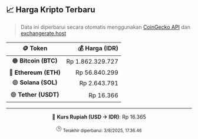 

<!-- HARGA_KRIPTO -->
## 📈 Harga Kripto Terbaru

> Data ini diperbarui secara otomatis menggunakan [CoinGecko API](https://www.coingecko.com/) dan [exchangerate.host](https://exchangerate.host/)

<div align="center">

| 🪙 Token | 💰 Harga (IDR) |
|:------:|---------------:|
| 🟠 **Bitcoin (BTC)**   | Rp 1.862.329.727 |
| 🔵 **Ethereum (ETH)**  | Rp 56.840.299 |
| 🟣 **Solana (SOL)**    | Rp 2.643.791 |
| 🟢 **Tether (USDT)**   | Rp 16.366 |

---

💱 **Kurs Rupiah (USD → IDR)**: Rp 16.365

🕒 <sub>Terakhir diperbarui: 3/8/2025, 17.36.46</sub>

</div>
<!-- /HARGA_KRIPTO -->